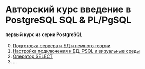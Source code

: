 # Авторский курс введение в PostgreSQL SQL & PL/PgSQL
#### первый курс из серии PostgreSQL

0. [Подготовка сервера и БД и немного теории]()
1. [Настройка подключения к БД. PSQL и визуальные среды]()
2. [Оператор SELECT](02_PG_Select.md)
3. ...
